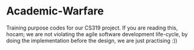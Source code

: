 # Academic-Warfare

  Training purpose codes for our CS319 project. 
  If you are reading this, hocam; we are not violating the agile software development life-cycle, by doing the implementation before the design, we are just practising :))
